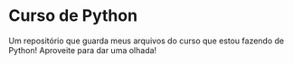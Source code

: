 # Curso de Python 

Um repositório que guarda meus arquivos do curso que estou fazendo de Python! Aproveite para dar uma olhada!


